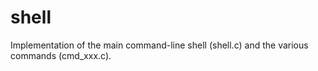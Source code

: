 # shell

Implementation of the main command-line shell (shell.c) and the various
commands (cmd\_xxx.c).
